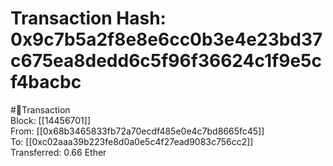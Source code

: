 
Transaction Hash: 0x9c7b5a2f8e8e6cc0b3e4e23bd37c675ea8dedd6c5f96f36624c1f9e5cf4bacbc
====================================================================================
  
#💸Transaction  
Block: [[14456701]]  
From: [[0x68b3465833fb72a70ecdf485e0e4c7bd8665fc45]]  
To: [[0xc02aaa39b223fe8d0a0e5c4f27ead9083c756cc2]]  
Transferred: 0.66 Ether